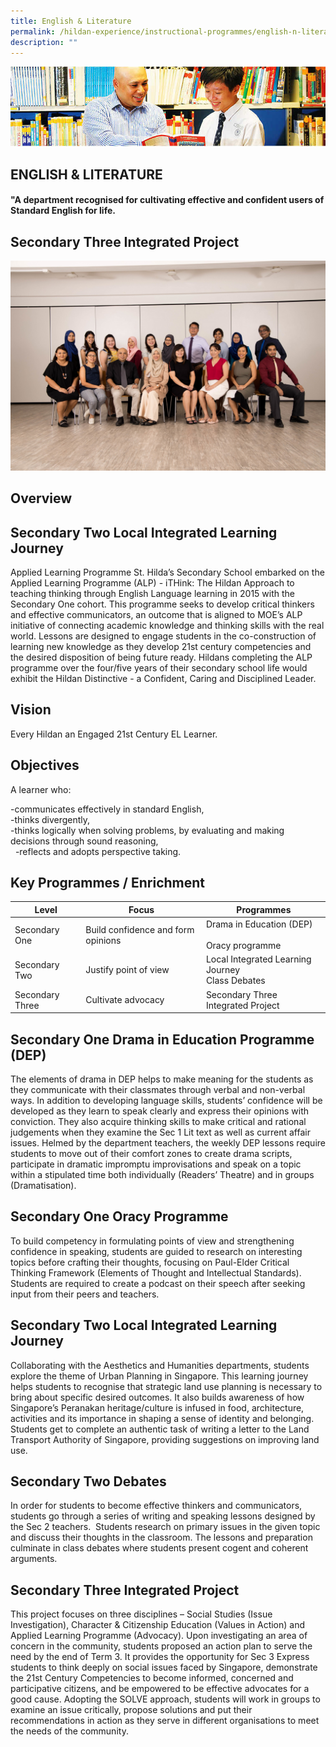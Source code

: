 ```yaml
---
title: English & Literature
permalink: /hildan-experience/instructional-programmes/english-n-literature/
description: ""
---
```

![](/images/Instructional%20Programmes/EL%20Banner.jpg)


ENGLISH & LITERATURE
--------------------


#### "A department recognised for cultivating effective and confident users of Standard English for life.

Secondary Three Integrated Project
----------------------------------

![](/images/Instructional%20Programmes/EL%201.jpg)


Overview
--------

Secondary Two Local Integrated Learning Journey
-----------------------------------------------

Applied Learning Programme St. Hilda’s Secondary School embarked on the Applied Learning Programme (ALP) - iTHink: The Hildan Approach to teaching thinking through English Language learning in 2015 with the Secondary One cohort. This programme seeks to develop critical thinkers and effective communicators, an outcome that is aligned to MOE’s ALP initiative of connecting academic knowledge and thinking skills with the real world. Lessons are designed to engage students in the co-construction of learning new knowledge as they develop 21st century competencies and the desired disposition of being future ready. Hildans completing the ALP programme over the four/five years of their secondary school life would exhibit the Hildan Distinctive - a Confident, Caring and Disciplined Leader.

Vision
------

Every Hildan an Engaged 21st Century EL Learner.

Objectives
----------

A learner who: 

\-communicates effectively in standard English, <br>
\-thinks divergently, <br>
\-thinks logically when solving problems, by evaluating and making decisions through sound reasoning,<br> 
\-reflects and adopts perspective taking. 

  

Key Programmes / Enrichment
---------------------------


<table>
<thead>
  <tr>
    <th>Level</th>
    <th>Focus</th>
    <th>Programmes</th>
  </tr>
</thead>
<tbody>
  <tr>
    <td>Secondary One</td>
    <td>Build confidence and form opinions</td>
    <td>Drama in Education (DEP)<br><br>Oracy programme</td>
  </tr>
  <tr>
    <td>Secondary Two</td>
    <td>Justify point of view</td>
    <td>Local Integrated Learning Journey<br>Class Debates  </td>
  </tr>
  <tr>
    <td>Secondary Three</td>
    <td>Cultivate advocacy</td>
    <td>Secondary Three Integrated Project</td>
  </tr>
</tbody>
</table>


Secondary One Drama in Education Programme (DEP)
------------------------------------------------

The elements of drama in DEP helps to make meaning for the students as they communicate with their classmates through verbal and non-verbal ways. In addition to developing language skills, students’ confidence will be developed as they learn to speak clearly and express their opinions with conviction. They also acquire thinking skills to make critical and rational judgements when they examine the Sec 1 Lit text as well as current affair issues. Helmed by the department teachers, the weekly DEP lessons require students to move out of their comfort zones to create drama scripts, participate in dramatic impromptu improvisations and speak on a topic within a stipulated time both individually (Readers’ Theatre) and in groups (Dramatisation).

Secondary One Oracy Programme
-----------------------------

To build competency in formulating points of view and strengthening confidence in speaking, students are guided to research on interesting topics before crafting their thoughts, focusing on Paul-Elder Critical Thinking Framework (Elements of Thought and Intellectual Standards). Students are required to create a podcast on their speech after seeking input from their peers and teachers.

Secondary Two Local Integrated Learning Journey
-----------------------------------------------

Collaborating with the Aesthetics and Humanities departments, students explore the theme of Urban Planning in Singapore. This learning journey helps students to recognise that strategic land use planning is necessary to bring about specific desired outcomes. It also builds awareness of how Singapore’s Peranakan heritage/culture is infused in food, architecture, activities and its importance in shaping a sense of identity and belonging. Students get to complete an authentic task of writing a letter to the Land Transport Authority of Singapore, providing suggestions on improving land use. 

Secondary Two Debates
---------------------

In order for students to become effective thinkers and communicators, students go through a series of writing and speaking lessons designed by the Sec 2 teachers.  Students research on primary issues in the given topic and discuss their thoughts in the classroom. The lessons and preparation culminate in class debates where students present cogent and coherent arguments. 

Secondary Three Integrated Project
----------------------------------

This project focuses on three disciplines – Social Studies (Issue Investigation), Character & Citizenship Education (Values in Action) and Applied Learning Programme (Advocacy). Upon investigating an area of concern in the community, students proposed an action plan to serve the need by the end of Term 3. It provides the opportunity for Sec 3 Express students to think deeply on social issues faced by Singapore, demonstrate the 21st Century Competencies to become informed, concerned and participative citizens, and be empowered to be effective advocates for a good cause. Adopting the SOLVE approach, students will work in groups to examine an issue critically, propose solutions and put their recommendations in action as they serve in different organisations to meet the needs of the community.